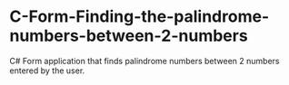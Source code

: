 # C-Form-Finding-the-palindrome-numbers-between-2-numbers
C# Form application that finds palindrome numbers between 2 numbers entered by the user.
